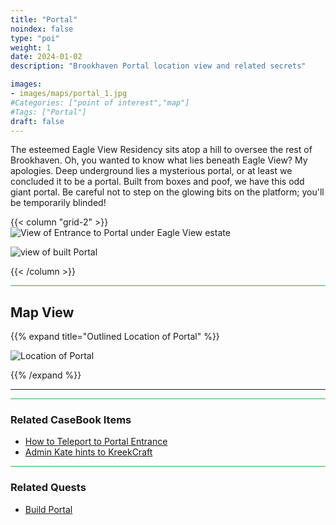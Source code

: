 ```yaml
---
title: "Portal"
noindex: false
type: "poi"
weight: 1
date: 2024-01-02
description: "Brookhaven Portal location view and related secrets"

images:
- images/maps/portal_1.jpg
#Categories: ["point of interest","map"]
#Tags: ["Portal"]
draft: false
--- 
```



The esteemed Eagle View Residency sits atop a hill to oversee the rest of Brookhaven. Oh, you wanted to know what lies beneath Eagle View? My apologies. Deep underground lies a mysterious portal, or at least we concluded it to be a portal. Built from boxes and poof, we have this odd giant portal. Be careful not to step on the glowing bits on the platform; you'll be temporarily blinded!


{{< column "grid-2" >}}
![View of Entrance to Portal under Eagle View estate](/images/maps/portal_1.jpg)

![view of built Portal](/images/maps/portal-built.jpg)

{{< /column >}}


<hr style="background-color: #28b44c" size=8>

## Map View

{{% expand title="Outlined Location of Portal" %}}

![Location of Portal](/images/maps/portal.png)

{{% /expand %}}

---

<hr style="background-color: #28b44c" size=8>

### Related CaseBook Items

- [How to Teleport to Portal Entrance](/casebook/interesting/teleporting/#portal-entrance)
- [Admin Kate hints to KreekCraft](/casebook/interesting/admin_kate/#message-to-kreekcraft)

<hr style="background-color: #28b44c" size=8>

### Related Quests

- [Build Portal](/lore/quests/build_portal/)